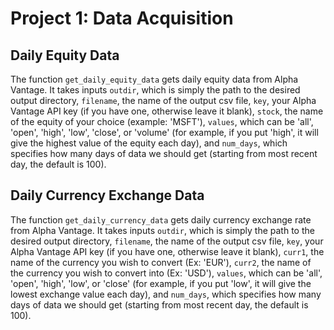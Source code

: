# Project 1: Data Acquisition

## Daily Equity Data

The function `get_daily_equity_data` gets daily equity data from Alpha Vantage. It takes inputs `outdir`, which is simply the path to the desired output directory, `filename`, the name of the output csv file, `key`, your Alpha Vantage API key (if you have one, otherwise leave it blank), `stock`, the name of the equity of your choice (example: 'MSFT'), `values`, which can be 'all', 'open', 'high', 'low', 'close', or 'volume' (for example, if you put 'high', it will give the highest value of the equity each day), and `num_days`, which specifies how many days of data we should get (starting from most recent day, the default is 100).

## Daily Currency Exchange Data

The function `get_daily_currency_data` gets daily currency exchange rate from Alpha Vantage. It takes inputs `outdir`, which is simply the path to the desired output directory, `filename`, the name of the output csv file, `key`, your Alpha Vantage API key (if you have one, otherwise leave it blank), `curr1`, the name of the currency you wish to convert (Ex: 'EUR'), `curr2`, the name of the currency you wish to convert into (Ex: 'USD'), `values`, which can be 'all', 'open', 'high', 'low', or 'close' (for example, if you put 'low', it will give the lowest exchange value each day), and `num_days`, which specifies how many days of data we should get (starting from most recent day, the default is 100).
